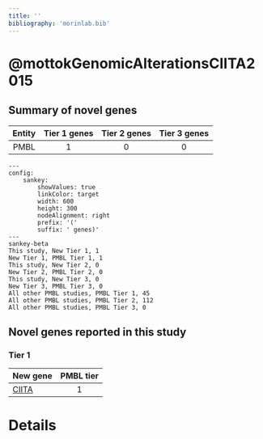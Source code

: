 ```yaml
---
title: ''
bibliography: 'morinlab.bib'
---
```


# @mottokGenomicAlterationsCIITA2015
## Summary of novel genes

|Entity| Tier 1 genes| Tier 2 genes|Tier 3 genes|
|:-:|:-:|:-:|:-:|
|PMBL|1|0|0|
```mermaid
---
config:
    sankey:
        showValues: true
        linkColor: target
        width: 600
        height: 300
        nodeAlignment: right
        prefix: '('
        suffix: ' genes)'
---
sankey-beta
This study, New Tier 1, 1
New Tier 1, PMBL Tier 1, 1
This study, New Tier 2, 0
New Tier 2, PMBL Tier 2, 0
This study, New Tier 3, 0
New Tier 3, PMBL Tier 3, 0
All other PMBL studies, PMBL Tier 1, 45
All other PMBL studies, PMBL Tier 2, 112
All other PMBL studies, PMBL Tier 3, 0
```

## Novel genes reported in this study

### Tier 1
|New gene|PMBL tier|
|:-|:-:|
|[CIITA](../CIITA)|1 |


# Details

